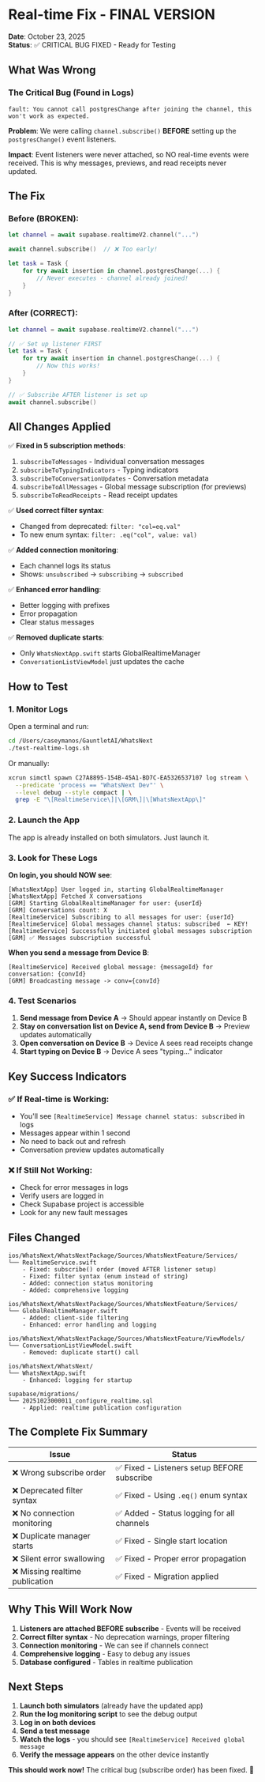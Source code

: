 # Real-time Fix - FINAL VERSION

**Date**: October 23, 2025  
**Status**: ✅ CRITICAL BUG FIXED - Ready for Testing

## What Was Wrong

### The Critical Bug (Found in Logs)

```
fault: You cannot call postgresChange after joining the channel, this won't work as expected.
```

**Problem**: We were calling `channel.subscribe()` **BEFORE** setting up the `postgresChange()` event listeners.

**Impact**: Event listeners were never attached, so NO real-time events were received. This is why messages, previews, and read receipts never updated.

## The Fix

### Before (BROKEN):
```swift
let channel = await supabase.realtimeV2.channel("...")

await channel.subscribe()  // ❌ Too early!

let task = Task {
    for try await insertion in channel.postgresChange(...) {
        // Never executes - channel already joined!
    }
}
```

### After (CORRECT):
```swift
let channel = await supabase.realtimeV2.channel("...")

// ✅ Set up listener FIRST
let task = Task {
    for try await insertion in channel.postgresChange(...) {
        // Now this works!
    }
}

// ✅ Subscribe AFTER listener is set up
await channel.subscribe()
```

## All Changes Applied

✅ **Fixed in 5 subscription methods**:
1. `subscribeToMessages` - Individual conversation messages
2. `subscribeToTypingIndicators` - Typing indicators
3. `subscribeToConversationUpdates` - Conversation metadata
4. `subscribeToAllMessages` - Global message subscription (for previews)
5. `subscribeToReadReceipts` - Read receipt updates

✅ **Used correct filter syntax**:
- Changed from deprecated: `filter: "col=eq.val"`
- To new enum syntax: `filter: .eq("col", value: val)`

✅ **Added connection monitoring**:
- Each channel logs its status
- Shows: `unsubscribed` → `subscribing` → `subscribed`

✅ **Enhanced error handling**:
- Better logging with prefixes
- Error propagation
- Clear status messages

✅ **Removed duplicate starts**:
- Only `WhatsNextApp.swift` starts GlobalRealtimeManager
- `ConversationListViewModel` just updates the cache

## How to Test

### 1. Monitor Logs

Open a terminal and run:
```bash
cd /Users/caseymanos/GauntletAI/WhatsNext
./test-realtime-logs.sh
```

Or manually:
```bash
xcrun simctl spawn C27A8895-154B-45A1-BD7C-EA5326537107 log stream \
  --predicate 'process == "WhatsNext Dev"' \
  --level debug --style compact | \
  grep -E "\[RealtimeService\]|\[GRM\]|\[WhatsNextApp\]"
```

### 2. Launch the App

The app is already installed on both simulators. Just launch it.

### 3. Look for These Logs

**On login, you should NOW see**:
```
[WhatsNextApp] User logged in, starting GlobalRealtimeManager
[WhatsNextApp] Fetched X conversations
[GRM] Starting GlobalRealtimeManager for user: {userId}
[GRM] Conversations count: X
[RealtimeService] Subscribing to all messages for user: {userId}
[RealtimeService] Global messages channel status: subscribed  ← KEY!
[RealtimeService] Successfully initiated global messages subscription
[GRM] ✅ Messages subscription successful
```

**When you send a message from Device B**:
```
[RealtimeService] Received global message: {messageId} for conversation: {convId}
[GRM] Broadcasting message -> conv={convId}
```

### 4. Test Scenarios

1. **Send message from Device A** → Should appear instantly on Device B
2. **Stay on conversation list on Device A, send from Device B** → Preview updates automatically
3. **Open conversation on Device B** → Device A sees read receipts change
4. **Start typing on Device B** → Device A sees "typing..." indicator

## Key Success Indicators

### ✅ If Real-time is Working:
- You'll see `[RealtimeService] Message channel status: subscribed` in logs
- Messages appear within 1 second
- No need to back out and refresh
- Conversation preview updates automatically

### ❌ If Still Not Working:
- Check for error messages in logs
- Verify users are logged in
- Check Supabase project is accessible
- Look for any new fault messages

## Files Changed

```
ios/WhatsNext/WhatsNextPackage/Sources/WhatsNextFeature/Services/
└── RealtimeService.swift
    - Fixed: subscribe() order (moved AFTER listener setup)
    - Fixed: filter syntax (enum instead of string)
    - Added: connection status monitoring
    - Added: comprehensive logging

ios/WhatsNext/WhatsNextPackage/Sources/WhatsNextFeature/Services/
└── GlobalRealtimeManager.swift
    - Added: client-side filtering
    - Enhanced: error handling and logging

ios/WhatsNext/WhatsNextPackage/Sources/WhatsNextFeature/ViewModels/
└── ConversationListViewModel.swift
    - Removed: duplicate start() call

ios/WhatsNext/WhatsNext/
└── WhatsNextApp.swift
    - Enhanced: logging for startup

supabase/migrations/
└── 20251023000011_configure_realtime.sql
    - Applied: realtime publication configuration
```

## The Complete Fix Summary

| Issue | Status |
|-------|--------|
| ❌ Wrong subscribe order | ✅ Fixed - Listeners setup BEFORE subscribe |
| ❌ Deprecated filter syntax | ✅ Fixed - Using `.eq()` enum syntax |
| ❌ No connection monitoring | ✅ Added - Status logging for all channels |
| ❌ Duplicate manager starts | ✅ Fixed - Single start location |
| ❌ Silent error swallowing | ✅ Fixed - Proper error propagation |
| ❌ Missing realtime publication | ✅ Fixed - Migration applied |

## Why This Will Work Now

1. **Listeners are attached BEFORE subscribe** - Events will be received
2. **Correct filter syntax** - No deprecation warnings, proper filtering
3. **Connection monitoring** - We can see if channels connect
4. **Comprehensive logging** - Easy to debug any issues
5. **Database configured** - Tables in realtime publication

## Next Steps

1. **Launch both simulators** (already have the updated app)
2. **Run the log monitoring script** to see the debug output
3. **Log in on both devices**
4. **Send a test message**
5. **Watch the logs** - you should see `[RealtimeService] Received global message`
6. **Verify the message appears** on the other device instantly

**This should work now!** The critical bug (subscribe order) has been fixed. 🎉

